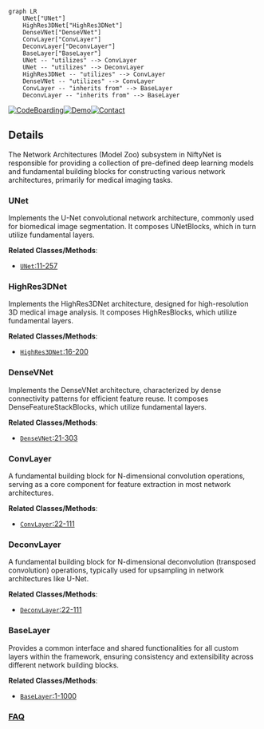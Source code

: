 ```mermaid
graph LR
    UNet["UNet"]
    HighRes3DNet["HighRes3DNet"]
    DenseVNet["DenseVNet"]
    ConvLayer["ConvLayer"]
    DeconvLayer["DeconvLayer"]
    BaseLayer["BaseLayer"]
    UNet -- "utilizes" --> ConvLayer
    UNet -- "utilizes" --> DeconvLayer
    HighRes3DNet -- "utilizes" --> ConvLayer
    DenseVNet -- "utilizes" --> ConvLayer
    ConvLayer -- "inherits from" --> BaseLayer
    DeconvLayer -- "inherits from" --> BaseLayer
```

[![CodeBoarding](https://img.shields.io/badge/Generated%20by-CodeBoarding-9cf?style=flat-square)](https://github.com/CodeBoarding/GeneratedOnBoardings)[![Demo](https://img.shields.io/badge/Try%20our-Demo-blue?style=flat-square)](https://www.codeboarding.org/demo)[![Contact](https://img.shields.io/badge/Contact%20us%20-%20contact@codeboarding.org-lightgrey?style=flat-square)](mailto:contact@codeboarding.org)

## Details

The Network Architectures (Model Zoo) subsystem in NiftyNet is responsible for providing a collection of pre-defined deep learning models and fundamental building blocks for constructing various network architectures, primarily for medical imaging tasks.

### UNet
Implements the U-Net convolutional network architecture, commonly used for biomedical image segmentation. It composes UNetBlocks, which in turn utilize fundamental layers.


**Related Classes/Methods**:

- <a href="https://github.com/NifTK/NiftyNet/blob/dev/demos/PyTorchNiftyNet/libs/model.py#L11-L257" target="_blank" rel="noopener noreferrer">`UNet`:11-257</a>


### HighRes3DNet
Implements the HighRes3DNet architecture, designed for high-resolution 3D medical image analysis. It composes HighResBlocks, which utilize fundamental layers.


**Related Classes/Methods**:

- <a href="https://github.com/NifTK/NiftyNet/blob/dev/niftynet/network/highres3dnet.py#L16-L200" target="_blank" rel="noopener noreferrer">`HighRes3DNet`:16-200</a>


### DenseVNet
Implements the DenseVNet architecture, characterized by dense connectivity patterns for efficient feature reuse. It composes DenseFeatureStackBlocks, which utilize fundamental layers.


**Related Classes/Methods**:

- <a href="https://github.com/NifTK/NiftyNet/blob/dev/niftynet/network/dense_vnet.py#L21-L303" target="_blank" rel="noopener noreferrer">`DenseVNet`:21-303</a>


### ConvLayer
A fundamental building block for N-dimensional convolution operations, serving as a core component for feature extraction in most network architectures.


**Related Classes/Methods**:

- <a href="https://github.com/NifTK/NiftyNet/blob/dev/niftynet/layer/channel_sparse_convolution.py#L22-L111" target="_blank" rel="noopener noreferrer">`ConvLayer`:22-111</a>


### DeconvLayer
A fundamental building block for N-dimensional deconvolution (transposed convolution) operations, typically used for upsampling in network architectures like U-Net.


**Related Classes/Methods**:

- <a href="https://github.com/NifTK/NiftyNet/blob/dev/niftynet/layer/channel_sparse_convolution.py#L22-L111" target="_blank" rel="noopener noreferrer">`DeconvLayer`:22-111</a>


### BaseLayer
Provides a common interface and shared functionalities for all custom layers within the framework, ensuring consistency and extensibility across different network building blocks.


**Related Classes/Methods**:

- <a href="https://github.com/NifTK/NiftyNet/blob/dev/niftynet/layer/base_layer.py#L1-L1000" target="_blank" rel="noopener noreferrer">`BaseLayer`:1-1000</a>




### [FAQ](https://github.com/CodeBoarding/GeneratedOnBoardings/tree/main?tab=readme-ov-file#faq)